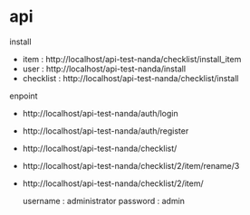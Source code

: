 # api
install
- item : http://localhost/api-test-nanda/checklist/install_item
- user : http://localhost/api-test-nanda/install
- checklist : http://localhost/api-test-nanda/checklist/install

enpoint
- http://localhost/api-test-nanda/auth/login
- http://localhost/api-test-nanda/auth/register
- http://localhost/api-test-nanda/checklist/
- http://localhost/api-test-nanda/checklist/2/item/rename/3
- http://localhost/api-test-nanda/checklist/2/item/

  username : administrator
  password : admin
